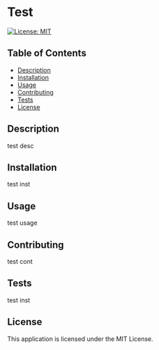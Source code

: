 # Test
[![License: MIT](https://img.shields.io/badge/License-MIT-yellow.svg)](https://opensource.org/licenses/MIT)

## Table of Contents
* [Description](#description)
* [Installation](#installation)
* [Usage](#usage)
* [Contributing](#contributing)
* [Tests](#tests)
* [License](#license)

## Description

test desc


## Installation

test inst


## Usage

test usage


## Contributing

test cont


## Tests

test inst


## License

This application is licensed under the MIT License.

